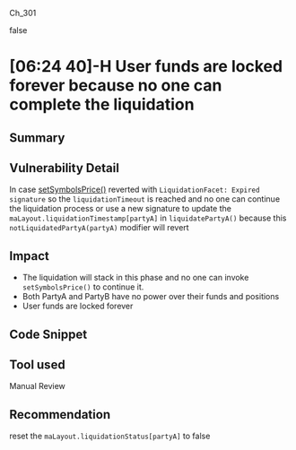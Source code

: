 Ch_301

false

# [06:24 40]-H User funds are locked forever because no one can complete the liquidation

## Summary

## Vulnerability Detail
In case [setSymbolsPrice()](https://github.com/sherlock-audit/2023-06-symmetrical/blob/main/symmio-core/contracts/facets/liquidation/LiquidationFacetImpl.sol#L34-L44) reverted with `LiquidationFacet: Expired signature`
so the `liquidationTimeout` is reached and no one can continue the liquidation process or use a new signature to update the `maLayout.liquidationTimestamp[partyA]` in `liquidatePartyA()` because this `notLiquidatedPartyA(partyA)` modifier will revert 

## Impact
- The liquidation will stack in this phase and no one can invoke `setSymbolsPrice()` to continue it.
- Both PartyA and PartyB have no power over their funds and positions 
- User funds are locked forever

## Code Snippet

## Tool used

Manual Review

## Recommendation
reset the `maLayout.liquidationStatus[partyA]` to false 